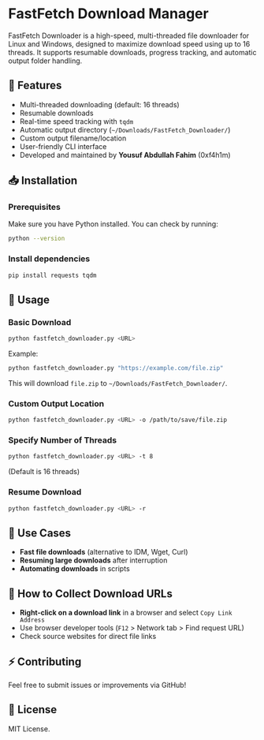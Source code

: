 
# FastFetch Download Manager

FastFetch Downloader is a high-speed, multi-threaded file downloader for Linux and Windows, designed to maximize download speed using up to 16 threads. It supports resumable downloads, progress tracking, and automatic output folder handling.

## 🚀 Features
- Multi-threaded downloading (default: 16 threads)
- Resumable downloads
- Real-time speed tracking with `tqdm`
- Automatic output directory (`~/Downloads/FastFetch_Downloader/`)
- Custom output filename/location
- User-friendly CLI interface
- Developed and maintained by **Yousuf Abdullah Fahim** (0xf4h1m)


## 📥 Installation

### Prerequisites
Make sure you have Python installed. You can check by running:
```bash
python --version
```

### Install dependencies
```bash
pip install requests tqdm
```

## 🔧 Usage

### Basic Download
```bash
python fastfetch_downloader.py <URL>
```
Example:
```bash
python fastfetch_downloader.py "https://example.com/file.zip"
```
This will download `file.zip` to `~/Downloads/FastFetch_Downloader/`.

### Custom Output Location
```bash
python fastfetch_downloader.py <URL> -o /path/to/save/file.zip
```

### Specify Number of Threads
```bash
python fastfetch_downloader.py <URL> -t 8
```
(Default is 16 threads)

### Resume Download
```bash
python fastfetch_downloader.py <URL> -r
```

## 📌 Use Cases
- **Fast file downloads** (alternative to IDM, Wget, Curl)
- **Resuming large downloads** after interruption
- **Automating downloads** in scripts

## 🔗 How to Collect Download URLs
- **Right-click on a download link** in a browser and select `Copy Link Address`
- Use browser developer tools (`F12` > Network tab > Find request URL)
- Check source websites for direct file links

## ⚡ Contributing
Feel free to submit issues or improvements via GitHub!

## 📜 License
MIT License.
